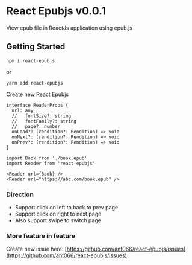 # React Epubjs v0.0.1

View epub file in ReactJs application using epub.js

## Getting Started

```tsx
npm i react-epubjs
```

or

```tsx
yarn add react-epubjs
```

Create new React Epubjs

```tsx
interface ReaderProps {
  url: any
  //   fontSize?: string
  //   fontFamily?: string
  //   page?: number
  onLoad?: (rendition?: Rendition) => void
  onNext?: (rendition?: Rendition) => void
  onPrev?: (rendition?: Rendition) => void
}
```

```tsx
import Book from './book.epub'
import Reader from 'react-epubjs'

<Reader url={Book} />
<Reader url="https://abc.com/book.epub" />
```

### Direction

- Support click on left to back to prev page
- Support click on right to next page
- Also support swipe to switch page

### More feature in feature

Create new issue here: [https://github.com/ant066/react-epubjs/issues](https://github.com/ant066/react-epubjs/issues)
